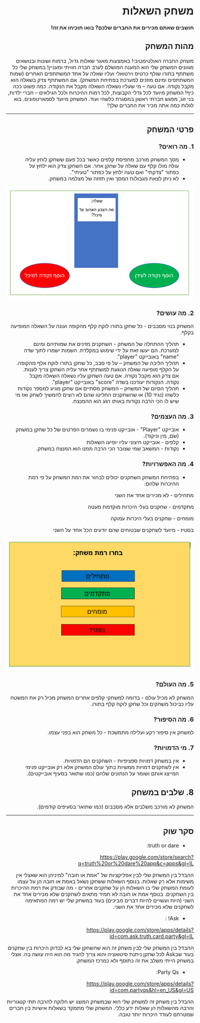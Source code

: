 <div dir='rtl' lang='he'>

# משחק השאלות

**חושבים שאתם מכירים את החברים שלכם? בואו תוכיחו את זה!**

## מהות המשחק

משחק החברה האולטימטיבי! באמצעות מאגר שאלות גדול,
ברמות ושונות ובנושאים מגוונים המשחק שלי הוא המענה המושלם לערב
חברה חוויתי ומעניין!
במשחק שלי כל משתתף בתורו שולף כרטיס וירטואלי ועליו שאלה על אחד
המשתתפים האחרים (שמות המשתתפים ומינם מוזנים למערכת בפתיחת
המשחק). אם המשתתף צדק בשאלה הוא מקבל נקודה. אם טעה – מי שעליו
נשאלה השאלה מקבל את הנקודה.
כמה פשוט ככה כיף! המשחק מיועד לכל גדלי הקבוצות, לכל רמות ההיכרות ולכל הגילאים –
חברי ילדות, בני זוג, מפגש חברתי ראשון במסגרת כלשהי ועוד.
המשחק מיועד לסמארטפונים.
בוא לגלות כמה אתה מכיר את החברים שלך!


 
---


## פרטי המשחק


### 1. מה רואים?

* מסך המשחק מורכב מחפיסת קלפים כאשר בכל פעם ששחקן לוחץ עליה עולה מולו קלף עם שאלה על שחקן אחר. אם השחקן צדק הוא ילחץ על כפתור "צדקתי" ואם טעה ילחץ על כפתור "טעיתי".
* לא ניתן לצאת מגבולות המסך ואין תזוזה של מצלמה במשחק.

![](Images/ExampleScreen.PNG) 


### 2. מה עושים?

המשחק בנוי מסבבים - כל שחקן בתורו לוקח קלף מהקופה ועונה על השאלה המופיעה בקלף.

* תהליך ההתחלה של המשחק - השחקנים מזינים את שמותיהם ומינם למערכת. הם יעשו זאת על ידי שימוש במקלדת. השמות ישמרו לתוך שדה "name" באובייקט "player".
*	תהליך הליבה של המשחק – על פי סבב, כל שחקן בתורו לוקח אלף מהקופה. על הקלף מופיעה שאלה הנוגעת למשתתף אחר עליה השחקן צריך לענות. אם צדק הוא מקבל נקודה. אם טעה השחקן עליו נשאלה השאלה מקבל נקודה. הנקודות יעודכנו בשדה "score" באובייקט "player".
*	תהליך הסיום של המשחק – המשחק מסתיים אם שחקן מגיע למספר נקודות כלשהו (נגיד 10) או שהשחקנים החליטו שהם לא רוצים להמשיך לשחק ואז מי שיש לו הכי הרבה נקודות באותו רגע הוא ההמנצח.


### 3. מה העצמים?

* אובייקט "Player" - אובייקט פנימי בו נשמרים הפרטים של כל שחקן במשחק (שם, מין וניקוד).
* קלפים - אובייקט חיצוני עליו יופיעו השאלות
* נקודות - המשאב שמי שצובר הכי הרבה ממנו הוא המנצח במשחק.


### 4. מה האפשרויות?

* בפתיחת המשחק השחקנים יכולים לבחור את רמת המשחק על פי רמת ההיכרות שלהם:

מתחילים - לא מכירים אחד את השני

מתקדמים - שחקנים בעלי היכרות מוקדמת מעטה

מומחים - שחקנים בעלי היכרות עמוקה

בסטיז - מיועד לשחקנים שבטוחים שהם יודעים הכל אחד על השני

![](Images/ChooseLevel.PNG)


### 5. מה העולם?

המשחק לא מכיל עולם - בדומה למשחקי קלפים אחרים המשחק מכיל רק את המשטח עליו כביכול משחקים וכל שחקן לוקח קלף בתורו.

### 6. מה הסיפור?

למשחק אין סיפור רקע ועלילה מתמשכת - כל משחק הוא בפני עצמו.

### 7.	מי הדמויות?

* אין במשחק דמויות ספציפיות - השחקנים הם הדמויות.
* אין לשחקנים דמויות ממשיות בתוך עולם המשחק אלא רק אובייקט פנימי המייצג אותם ושומר על הנתונים שלהם (כמו שתואר בסעיף אובייקטים).

## 8. שלבים במשחק

המשחק לא מורכב משלבים אלא מסבבים (כמו שתואר בסעיפים קודמים).

---


## סקר שוק

* truth or dare:

https://play.google.com/store/search?q=truth%20or%20dare%20app&c=apps&gl=IL

ההבדל בין המשחק שלי לבין אפליקציות של "אמת או חובה" למיניהן הוא שאצלי אין משימות אלא רק שאלות. בנוסף השאלות ששחקן נשאל באמת או חובה הן על עצמו לעומת המשחק שלי בו השאלות הן על שחקנים אחרים - מה שבודק את רמת ההיכרות בין השחקנים.
בנוסף אמת או חובה לא תמיד מתאים לשחקנים שלא מכירים אחד את השני (היות ועשויים להיות דברים מביכים) בעוד במשחק שלי יש רמה המתאימה לשחקנים שלא מכירים אחד את השני.

* Ask! :

https://play.google.com/store/apps/details?id=com.ask.truth.card.party&gl=IL

ההבדל בין המשחק שלי לבין משחק זה הוא שהשחקן שלי בא לבדוק היכרות בין שחקנים בעוד שבAsk לכל שחקן ניתנת סיטואציה והוא צריך להגיד מה הוא היה עושה בה. אצלי במשחק הייתי משלב את זה כתוסף ולא כמרכז המשחק.

* Party Qs:

https://play.google.com/store/apps/details?id=com.partyqs&hl=en_US&gl=US

ההבדל בין משחק זה למשחק שלי הוא שבמשחק המוצג יש חלוקה להרבה תתי קטגוריות והרבה מהשאלות הן שאלות ידע כללי. המשחק שלי מתמקד בשאלות אישיות בין חברים שמטרתם לעודד היכרות יותר טובה.

</div>
